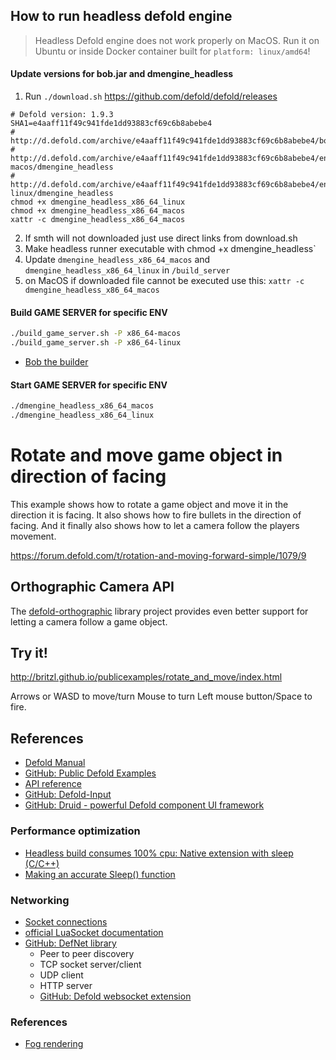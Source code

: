 How to run headless defold engine
---

> Headless Defold engine does not work properly on MacOS. Run it on Ubuntu or inside Docker container built for `platform: linux/amd64`!

#### Update versions for bob.jar and dmengine_headless
1. Run `./download.sh` https://github.com/defold/defold/releases
```shell
# Defold version: 1.9.3
SHA1=e4aaff11f49c941fde1dd93883cf69c6b8abebe4
# http://d.defold.com/archive/e4aaff11f49c941fde1dd93883cf69c6b8abebe4/bob/bob.jar
# http://d.defold.com/archive/e4aaff11f49c941fde1dd93883cf69c6b8abebe4/engine/x86_64-macos/dmengine_headless
# http://d.defold.com/archive/e4aaff11f49c941fde1dd93883cf69c6b8abebe4/engine/x86_64-linux/dmengine_headless
chmod +x dmengine_headless_x86_64_linux
chmod +x dmengine_headless_x86_64_macos
xattr -c dmengine_headless_x86_64_macos
```
2. If smth will not downloaded just use direct links from download.sh
3. Make headless runner executable with chmod +x dmengine_headless`
4. Update `dmengine_headless_x86_64_macos` and `dmengine_headless_x86_64_linux` in `/build_server`
5. on MacOS if downloaded file cannot be executed use this: `xattr -c dmengine_headless_x86_64_macos`

#### Build GAME SERVER for specific ENV
```sh
./build_game_server.sh -P x86_64-macos
./build_game_server.sh -P x86_64-linux
```
- [Bob the builder](https://defold.com/manuals/bob/)

#### Start GAME SERVER for specific ENV
```sh
./dmengine_headless_x86_64_macos
./dmengine_headless_x86_64_linux
```

# Rotate and move game object in direction of facing
This example shows how to rotate a game object and move it in the direction it is facing. It also shows how to fire bullets in the direction of facing. And it finally also shows how to let a camera follow the players movement.

https://forum.defold.com/t/rotation-and-moving-forward-simple/1079/9

## Orthographic Camera API
The [defold-orthographic](https://github.com/britzl/defold-orthographic) library project provides even better support for letting a camera follow a game object.

## Try it!
http://britzl.github.io/publicexamples/rotate_and_move/index.html

Arrows or WASD to move/turn
Mouse to turn
Left mouse button/Space to fire.

## References
- [Defold Manual](https://defold.com/manuals/introduction/)
- [GitHub: Public Defold Examples](https://github.com/britzl/publicexamples)
- [API reference](https://defold.com/ref/stable/socket/)
- [GitHub: Defold-Input](https://github.com/britzl/defold-input/)
- [GitHub: Druid - powerful Defold component UI framework](https://github.com/Insality/druid)

### Performance optimization 
- [Headless build consumes 100% cpu: Native extension with sleep (C/C++)](https://github.com/defold/defold/issues/8029#issuecomment-2066647682)
- [Making an accurate Sleep() function](https://blat-blatnik.github.io/computerBear/making-accurate-sleep-function/)

### Networking
- [Socket connections](https://defold.com/manuals/socket-connections/)
- [official LuaSocket documentation](https://lunarmodules.github.io/luasocket/)
- [GitHub: DefNet library](https://github.com/britzl/defnet/)
  - Peer to peer discovery
  - TCP socket server/client
  - UDP client
  - HTTP server
  - [GitHub: Defold websocket extension](https://github.com/defold/extension-websocket)

### References
- [Fog rendering](https://forum.defold.com/t/fog-rendering/67365)
